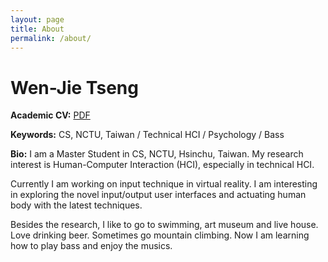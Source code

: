 ```yaml
---
layout: page
title: About
permalink: /about/
---
```


# Wen-Jie Tseng
**Academic CV:** <a href="http://wenjietseng.github.io/documents/WJT_CV.pdf">PDF</a>

**Keywords:** CS, NCTU, Taiwan / Technical HCI / Psychology / Bass

**Bio:** I am a Master Student in CS, NCTU, Hsinchu, Taiwan. My research interest is Human-Computer Interaction (HCI), especially in technical HCI.

Currently I am working on input technique in virtual reality. I am interesting in exploring the novel input/output user interfaces and actuating human body with the latest techniques.

Besides the research, I like to go to swimming, art museum and live house. Love drinking beer. Sometimes go mountain climbing. Now I am learning how to play bass and enjoy the musics.